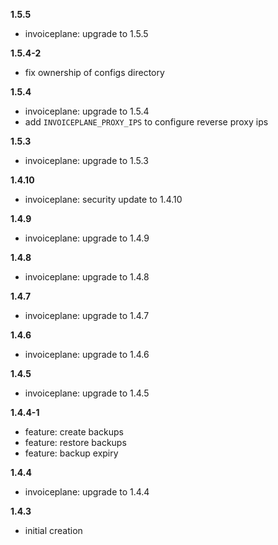 **1.5.5**
- invoiceplane: upgrade to 1.5.5

**1.5.4-2**
- fix ownership of configs directory

**1.5.4**
- invoiceplane: upgrade to 1.5.4
- add `INVOICEPLANE_PROXY_IPS` to configure reverse proxy ips

**1.5.3**
- invoiceplane: upgrade to 1.5.3

**1.4.10**
- invoiceplane: security update to 1.4.10

**1.4.9**
- invoiceplane: upgrade to 1.4.9

**1.4.8**
- invoiceplane: upgrade to 1.4.8

**1.4.7**
- invoiceplane: upgrade to 1.4.7

**1.4.6**
- invoiceplane: upgrade to 1.4.6

**1.4.5**
- invoiceplane: upgrade to 1.4.5

**1.4.4-1**
- feature: create backups
- feature: restore backups
- feature: backup expiry

**1.4.4**
- invoiceplane: upgrade to 1.4.4

**1.4.3**
- initial creation


